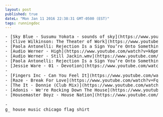```yaml
---
layout: post
published: true
dateL: "Mon Jan 11 2016 22:38:31 GMT-0500 (EST)"
tags: runningdoc
---
```


<pre>
- [Sky Blue - Susumu Yokota - sounds of sky](https://www.youtube.com/watch?v=nSHBn9OferI&index=6&list=PL1Ow8rN6eTa9oiqqD3f3jVE8NaFQ032z_)
- [Clive Wilkinson: The Theater of Work](https://www.youtube.com/watch?v=YlJvw7OCN84)
- [Paola Antonelli: Rejection Is a Sign You’re Onto Something New](https://www.youtube.com/watch?v=unuOWdkU1h4)
- [Audio Werner - High](https://www.youtube.com/watch?v=k6pmHC4feJQ)
- [Audio Werner - Still Jackin.wmv](https://www.youtube.com/watch?v=GrUaLFWqnBI)
- [Paola Antonelli: Rejection Is a Sign You’re Onto Something New](https://www.youtube.com/watch?v=unuOWdkU1h4)
- [Jessie Ware - 01 - Devotion](https://www.youtube.com/watch?v=ro98IkpkKmY&list=PLQ8-2Oov9dwxUwaH9sOoK9Qrvx6q503Ib)
- <https://soundcloud.com/erynallenkane>
- [Fingers Inc - Can You Feel It](https://www.youtube.com/watch?v=8dEee7IDuhw)
- [Raze - Break For Love](https://www.youtube.com/watch?v=FqJJeY-cPu0)
- [The It - Donnie (Club Mix)](https://www.youtube.com/watch?v=0utU98YPjEE)
- [Adonis - We're Rocking Down The House](https://www.youtube.com/watch?v=coHXl4dsfMw)
- [Housemaster Boyz - House Nation](https://www.youtube.com/watch?v=MKxX-yWEpv8)

- <https://www.etsy.com/listing/121975771/acid-deep-minimal-detroit-chicago?ref=market>
g_ house music chicago flag shirt
<http://evolchicago.com/collections/we-love-house-music>
<http://evolchicago.com/collections/we-love-house-music/products/concrete-chicago>
<http://evolchicago.com/collections/we-love-house-music/products/wlhm-t-shirt>
<http://www.zazzle.com/chicago+flag+tshirts>

</pre>